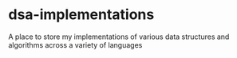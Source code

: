 # dsa-implementations

A place to store my implementations of various data structures and algorithms across a variety of languages
